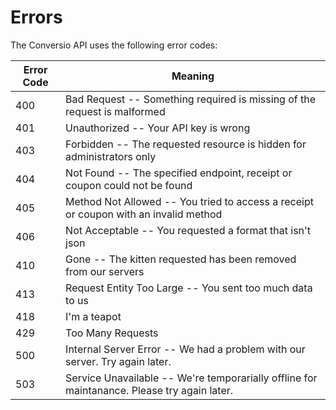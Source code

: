 # Errors

The Conversio API uses the following error codes:

Error Code | Meaning
---------- | -------
400 | Bad Request -- Something required is missing of the request is malformed
401 | Unauthorized -- Your API key is wrong
403 | Forbidden -- The requested resource is hidden for administrators only
404 | Not Found -- The specified endpoint, receipt or coupon could not be found
405 | Method Not Allowed -- You tried to access a receipt or coupon with an invalid method
406 | Not Acceptable -- You requested a format that isn't json
410 | Gone -- The kitten requested has been removed from our servers
413 | Request Entity Too Large -- You sent too much data to us
418 | I'm a teapot
429 | Too Many Requests
500 | Internal Server Error -- We had a problem with our server. Try again later.
503 | Service Unavailable -- We're temporarially offline for maintanance. Please try again later.
